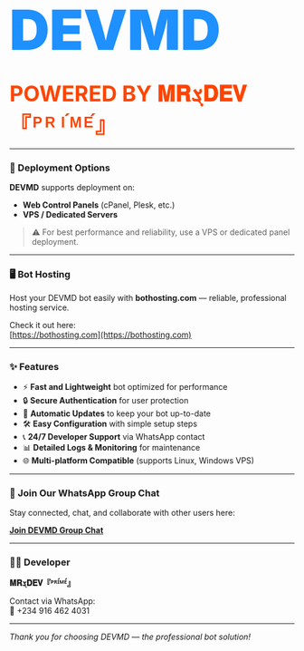 # <span style="color:#1E90FF; font-size: 3.5em; font-weight: 900;">DEVMD</span>

## <span style="color:#FF4500; font-size: 1.8em;">POWERED BY <span style="font-family: 'Courier New', Courier, monospace;">𝐌𝐑ܮ𝐃𝐄𝐕『ᴾᴿᴵ́ᴹᴱ́』</span></span>

---

### 🚀 Deployment Options

**DEVMD** supports deployment on:

- **Web Control Panels** (cPanel, Plesk, etc.)  
- **VPS / Dedicated Servers**

> ⚠️ For best performance and reliability, use a VPS or dedicated panel deployment.

---

### 🖥️ Bot Hosting

Host your DEVMD bot easily with **bothosting.com** — reliable, professional hosting service.

Check it out here:  
[https://bothosting.com](https://bothosting.com)

---

### ✨ Features

- ⚡ **Fast and Lightweight** bot optimized for performance  
- 🔒 **Secure Authentication** for user protection  
- 🔄 **Automatic Updates** to keep your bot up-to-date  
- 🛠️ **Easy Configuration** with simple setup steps  
- 📞 **24/7 Developer Support** via WhatsApp contact  
- 📊 **Detailed Logs & Monitoring** for maintenance  
- 🌐 **Multi-platform Compatible** (supports Linux, Windows VPS)  

---

### 💬 Join Our WhatsApp Group Chat

Stay connected, chat, and collaborate with other users here:

[**Join DEVMD Group Chat**](https://chat.whatsapp.com/LhkW0hPNyMEI3wIJqkJK8A?mode=ac_t)

---

### 👨‍💻 Developer

**𝐌𝐑ܮ𝐃𝐄𝐕『ᴾᴿᴵ́ᴹᴱ́』**

Contact via WhatsApp:  
📱 +234 916 462 4031

---

*Thank you for choosing DEVMD — the professional bot solution!*

